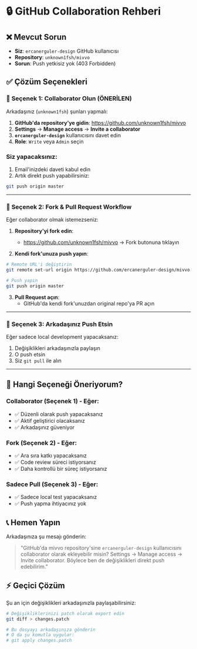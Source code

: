 # 🔒 GitHub Collaboration Rehberi

## ❌ Mevcut Sorun
- **Siz**: `ercanerguler-design` GitHub kullanıcısı
- **Repository**: `unknown1fsh/mivvo` 
- **Sorun**: Push yetkisiz yok (403 Forbidden)

## ✅ Çözüm Seçenekleri

### 🎯 **Seçenek 1: Collaborator Olun (ÖNERİLEN)**

Arkadaşınız (`unknown1fsh`) şunları yapmalı:

1. **GitHub'da repository'ye gidin**: https://github.com/unknown1fsh/mivvo
2. **Settings** → **Manage access** → **Invite a collaborator**
3. **`ercanerguler-design`** kullanıcısını davet edin
4. **Role**: `Write` veya `Admin` seçin

### Siz yapacaksınız:
1. Email'inizdeki daveti kabul edin
2. Artık direkt push yapabilirsiniz:
```bash
git push origin master
```

---

### 🔀 **Seçenek 2: Fork & Pull Request Workflow**

Eğer collaborator olmak istemezseniz:

1. **Repository'yi fork edin**: 
   - https://github.com/unknown1fsh/mivvo → Fork butonuna tıklayın
   
2. **Kendi fork'unuza push yapın**:
```bash
# Remote URL'i değiştirin
git remote set-url origin https://github.com/ercanerguler-design/mivvo.git

# Push yapın
git push origin master
```

3. **Pull Request açın**:
   - GitHub'da kendi fork'unuzdan original repo'ya PR açın

---

### 🔧 **Seçenek 3: Arkadaşınız Push Etsin**

Eğer sadece local development yapacaksanız:

1. Değişiklikleri arkadaşınızla paylaşın
2. O push etsin
3. Siz `git pull` ile alın

---

## 🎯 **Hangi Seçeneği Öneriyorum?**

### **Collaborator (Seçenek 1)** - Eğer:
- ✅ Düzenli olarak push yapacaksanız
- ✅ Aktif geliştirici olacaksanız
- ✅ Arkadaşınız güveniyor

### **Fork (Seçenek 2)** - Eğer:
- ✅ Ara sıra katkı yapacaksanız  
- ✅ Code review süreci istiyorsanız
- ✅ Daha kontrollü bir süreç istiyorsanız

### **Sadece Pull (Seçenek 3)** - Eğer:
- ✅ Sadece local test yapacaksanız
- ✅ Push yapma ihtiyacınız yok

## 📞 **Hemen Yapın**

Arkadaşınıza şu mesajı gönderin:

> "GitHub'da mivvo repository'sine `ercanerguler-design` kullanıcısını collaborator olarak ekleyebilir misin? Settings → Manage access → Invite collaborator. Böylece ben de değişiklikleri direkt push edebilirim."

## ⚡ **Geçici Çözüm**

Şu an için değişiklikleri arkadaşınızla paylaşabilirsiniz:
```bash
# Değişikliklerinizi patch olarak export edin
git diff > changes.patch

# Bu dosyayı arkadaşınıza gönderin
# O da şu komutla uygular:
# git apply changes.patch
```